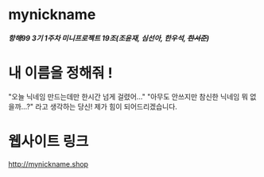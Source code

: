 # mynickname
##### 항해99 3기 1주차 미니프로젝트 19조(조윤재, 심선아, 한우석, ~~한서준~~)

# 내 이름을 정해줘 !
"오늘 닉네임 만드는데만 한시간 넘게 걸렸어..."
"아무도 안쓰지만 참신한 닉네임 뭐 없을까...?"
라고 생각하는 당신!
제가 힘이 되어드리겠습니다.

# 웹사이트 링크
http://mynickname.shop
